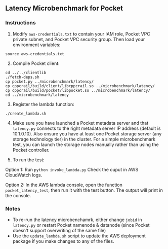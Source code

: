 ## Latency Microbenchmark for Pocket

### Instructions

1. Modify `aws-credentials.txt` to contain your IAM role, Pocket VPC private subnet, and Pocket VPC security group. Then load your environment variables:
```
source aws-credentials.txt
```

2. Compile Pocket client:
```
cd ../../clientlib
./fetch-deps.sh
cp pocket.py ../microbenchmark/latency/
cp cppcrail/build/client/libcppcrail.so ../microbenchmark/latency/
cp cppcrail/build/pocket/libpocket.so ../microbenchmark/latency/
cd ../microbenchmark/latency
```

3. Register the lambda function:
```
./create_lambda.sh
```

4. Make sure you have launched a Pocket metadata server and that `latency.py` connects to the right metadata server IP address (default is 10.1.0.10). Also ensure you have at least one Pocket storage server (any storage technology tier) in the cluster. For a simple microbenchmark test, you can launch the storage nodes manually rather than using the Pocket controller.
 
5. To run the test:

Option 1: Run `python invoke_lambda.py` Check the ouput in AWS CloudWatch logs.

Option 2: In the AWS lambda console, open the function `pocket_latency_test`, then run it with the test button. The output will print in the console.


### Notes

* To re-run the latency microbenchamrk, either change `jobid` in `latency.py` or restart Pocket namenode & datanode (since Pocket doesn't support overwriting of the same file) 
* Use the `update_lambda.sh` script to update the AWS deployment package if you make changes to any of the files.
